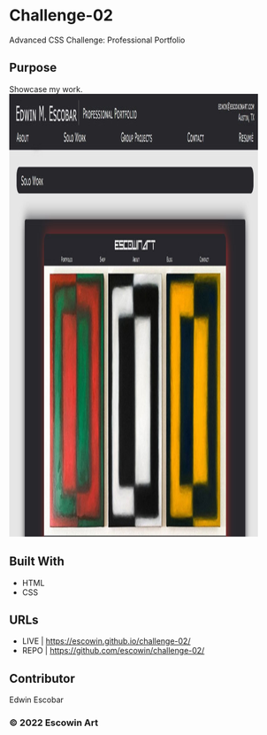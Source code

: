 # Challenge-02
Advanced CSS Challenge: Professional Portfolio

## Purpose
Showcase my work.
<img src="assets\images\app-portfolio.jpg" height="800" width="450">

## Built With
* HTML
* CSS

## URLs
* LIVE | https://escowin.github.io/challenge-02/
* REPO | https://github.com/escowin/challenge-02/


## Contributor
Edwin Escobar

### &copy; 2022 Escowin Art